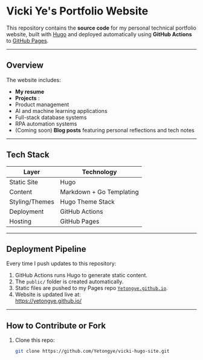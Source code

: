# Vicki Ye's Portfolio Website

This repository contains the **source code** for my personal technical portfolio website, built with [Hugo](https://gohugo.io/) and deployed automatically using **GitHub Actions** to [GitHub Pages](https://yetongye.github.io/).

---

##  Overview

The website includes:

-  **My resume**
-  **Projects** :
  - Product management
  - AI and machine learning applications
  - Full-stack database systems
  - RPA automation systems
-  (Coming soon) **Blog posts** featuring personal reflections and tech notes

---

##  Tech Stack

| Layer         | Technology         |
|---------------|--------------------|
| Static Site   | Hugo               |
| Content       | Markdown + Go Templating |
| Styling/Themes| Hugo Theme Stack   |
| Deployment    | GitHub Actions     |
| Hosting       | GitHub Pages       |

---

##  Deployment Pipeline

Every time I push updates to this repository:

1. GitHub Actions runs Hugo to generate static content.
2. The `public/` folder is created automatically.
3. Static files are pushed to my Pages repo [`Yetongye.github.io`](https://github.com/Yetongye/Yetongye.github.io).
4. Website is updated live at:  
    https://yetongye.github.io/

---

##  How to Contribute or Fork

1. Clone this repo:
   ```bash
   git clone https://github.com/Yetongye/vicki-hugo-site.git
